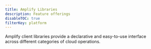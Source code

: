 ```yaml
---
title: Amplify Libraries
description: Feature offerings
disableTOC: true
filterKey: platform
---
```


Amplify client libraries provide a declarative and easy-to-use interface across different categories of cloud operations.

<inline-fragment platform="ios" src="~/fragments/lib/ios.md"></inline-fragment>
<inline-fragment platform="android" src="~/fragments/lib/android.md"></inline-fragment>
